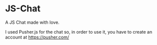 # JS-Chat
A JS Chat made with love.

I used Pusher.js for the chat so, in order to use it, you have to create an account at https://pusher.com/
